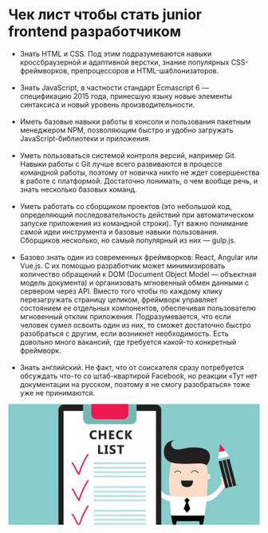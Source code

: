 # Чек лист чтобы стать junior frontend разработчиком

<ul>
    <li>Знать HTML и CSS. Под этим подразумеваются навыки кроссбраузерной и адаптивной верстки, знание популярных CSS-фреймворков, препроцессоров и HTML-шаблонизаторов. </li> <br>
    <li>Знать JavaScript, в частности стандарт Ecmascript 6 — спецификацию 2015 года, принесшую языку новые элементы синтаксиса и новый уровень производительности.</li> <br>
    <li>Иметь базовые навыки работы в консоли и пользования пакетным менеджером NPM, позволяющим быстро и удобно загружать JavaScript-библиотеки и приложения.</li> <br>
    <li>Уметь пользоваться системой контроля версий, например Git. Навыки работы с Git лучше всего развиваются в процессе командной работы, поэтому от новичка никто не ждет совершенства в работе с платформой. Достаточно понимать, о чем вообще речь, и знать несколько базовых команд.</li> <br>
    <li>Уметь работать со сборщиком проектов (это небольшой код, определяющий последовательность действий при автоматическом запуске приложения из командной строки). Тут важно понимание самой идеи инструмента и базовые навыки пользования. Сборщиков несколько, но самый популярный из них — gulp.js.</li> <br>
    <li>Базово знать один из современных фреймворков: React, Angular или Vue.js. С их помощью разработчик может минимизировать количество обращений к DOM (Document Object Model — объектная модель документа) и организовать мгновенный обмен данными с сервером через API. Вместо того чтобы по каждому клику перезагружать страницу целиком, фреймворк управляет состоянием ее отдельных компонентов, обеспечивая пользователю мгновенный отклик приложения. Подразумевается, что если человек сумел освоить один из них, то сможет достаточно быстро разобраться с другим, если возникнет необходимость. Есть довольно много вакансий, где требуется какой-то конкретный фреймворк.</li> <br>
    <li>Знать английский. Не факт, что от соискателя сразу потребуется обсуждать что-то со штаб-квартирой Facebook, но реакции «Тут нет документации на русском, поэтому я не смогу разобраться» тоже уже не принимаются.</li>
</ul>

![Alt for Imsage](../start/images/10.jpg)